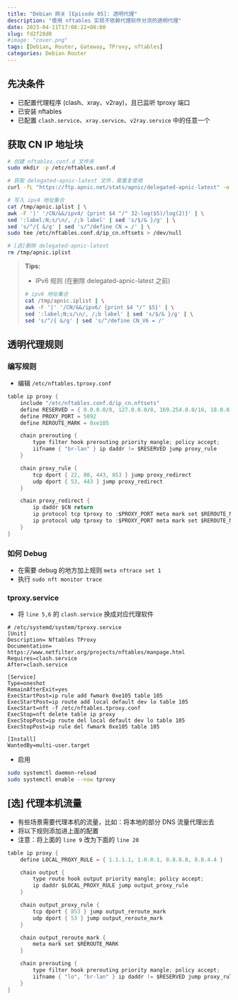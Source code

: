 ```yaml
---
title: "Debian 网关 [Episode 05]: 透明代理"
description: "使用 nftables 实现不依赖代理软件分流的透明代理"
date: 2023-04-11T17:08:22+08:00
slug: fd2f28d0
#image: "cover.png"
tags: [Debian, Router, Gateway, TProxy, nftables]
categories: Debian Router
---
```


## 先决条件

- 已配置代理程序 (clash、xray、v2ray)，且已监听 tproxy 端口
- 已安装 nftables
- 已配置 `clash.service`、`xray.service`、`v2ray.service` 中的任意一个

## 获取 CN IP 地址块

```bash
# 创建 nftables.conf.d 文件夹
sudo mkdir -p /etc/nftables.conf.d

# 获取 delegated-apnic-latest 文件，需重复使用
curl -fL "https://ftp.apnic.net/stats/apnic/delegated-apnic-latest" -o /tmp/apnic.iplist

# 写入 ipv4 地址集合
cat /tmp/apnic.iplist | \
awk -F '|' '/CN/&&/ipv4/ {print $4 "/" 32-log($5)/log(2)}' | \
sed ':label;N;s/\n/, /;b label' | sed 's/$/& }/g' | \
sed 's/^/{ &/g' | sed 's/^/define CN = /' | \
sudo tee /etc/nftables.conf.d/ip_cn.nftsets > /dev/null

# [选]删除 delegated-apnic-latest
rm /tmp/apnic.iplist
```

> **Tips:**
>
> - IPv6 规则 (在删除 delegated-apnic-latest 之前)
>
> ```bash
> # ipv6 地址集合
> cat /tmp/apnic.iplist | \
> awk -F '|' '/CN/&&/ipv6/ {print $4 "/" $5}' | \
> sed ':label;N;s/\n/, /;b label' | sed 's/$/& }/g' | \
> sed 's/^/{ &/g' | sed 's/^/define CN_V6 = /'
> ```

## 透明代理规则

### 编写规则

- 编辑 `/etc/nftables.tproxy.conf`

```groovy
table ip proxy {
    include "/etc/nftables.conf.d/ip_cn.nftsets"
    define RESERVED = { 0.0.0.0/8, 127.0.0.0/8, 169.254.0.0/16, 10.0.0.0/8, 100.64.0.0/10, 172.16.0.0/12, 192.168.0.0/16, 224.0.0.0/4, 255.255.255.255/32 }
    define PROXY_PORT = 5092
    define REROUTE_MARK = 0xe105

    chain prerouting {
        type filter hook prerouting priority mangle; policy accept;
        iifname { "br-lan" } ip daddr != $RESERVED jump proxy_rule
    }

    chain proxy_rule {
        tcp dport { 22, 80, 443, 853 } jump proxy_redirect
        udp dport { 53, 443 } jump proxy_redirect
    }

    chain proxy_redirect {
        ip daddr $CN return
        ip protocol tcp tproxy to :$PROXY_PORT meta mark set $REROUTE_MARK
        ip protocol udp tproxy to :$PROXY_PORT meta mark set $REROUTE_MARK
    }
}
```

### 如何 Debug

- 在需要 debug 的地方加上规则 `meta nftrace set 1`
- 执行 `sudo nft monitor trace`

### tproxy.service

- 将 `line 5,6` 的 `clash.service` 换成对应代理软件

```systemd
# /etc/systemd/system/tproxy.service
[Unit]
Description= Nftables TProxy
Documentation= https://www.netfilter.org/projects/nftables/manpage.html
Requires=clash.service
After=clash.service

[Service]
Type=oneshot
RemainAfterExit=yes
ExecStartPost=ip rule add fwmark 0xe105 table 105
ExecStartPost=ip route add local default dev lo table 105
ExecStart=nft -f /etc/nftables.tproxy.conf
ExecStop=nft delete table ip proxy
ExecStopPost=ip route del local default dev lo table 105
ExecStopPost=ip rule del fwmark 0xe105 table 105

[Install]
WantedBy=multi-user.target
```

- 启用

```bash
sudo systemctl daemon-reload
sudo systemctl enable --now tproxy
```

## [选] 代理本机流量

- 有些场景需要代理本机的流量，比如：将本地的部分 DNS 流量代理出去
- 将以下规则添加进上面的配置
- 注意：将上面的 `line 9` 改为下面的 `line 20`

```groovy
table ip proxy {
    define LOCAL_PROXY_RULE = { 1.1.1.1, 1.0.0.1, 8.8.8.8, 8.8.4.4 }

    chain output {
        type route hook output priority mangle; policy accept;
        ip daddr $LOCAL_PROXY_RULE jump output_proxy_rule
    }

    chain output_proxy_rule {
        tcp dport { 853 } jump output_reroute_mark
        udp dport { 53 } jump output_reroute_mark
    }

    chain output_reroute_mark {
        meta mark set $REROUTE_MARK
    }

    chain prerouting {
        type filter hook prerouting priority mangle; policy accept;
        iifname { "lo", "br-lan" } ip daddr != $RESERVED jump proxy_rule
    }
}
```
